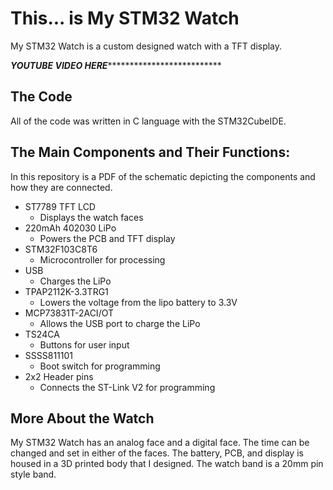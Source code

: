 # This... is My STM32 Watch

My STM32 Watch is a custom designed watch with a TFT display.

***************************YOUTUBE VIDEO HERE*****************************************************

## The Code

All of the code was written in C language with the STM32CubeIDE.

## The Main Components and Their Functions:

In this repository is a PDF of the schematic depicting the components and how they are connected.
* ST7789 TFT LCD
  * Displays the watch faces
* 220mAh 402030 LiPo
  * Powers the PCB and TFT display
* STM32F103C8T6
  * Microcontroller for processing
* USB
  * Charges the LiPo
* TPAP2112K-3.3TRG1
  * Lowers the voltage from the lipo battery to 3.3V
* MCP73831T-2ACI/OT
  * Allows the USB port to charge the LiPo
* TS24CA
  * Buttons for user input
* SSSS811101
  * Boot switch for programming
* 2x2 Header pins
  * Connects the ST-Link V2 for programming

## More About the Watch

My STM32 Watch has an analog face and a digital face. The time can be changed and set in either of the faces. The battery, PCB, and display is housed in a 3D printed body that I designed. The watch band is a 20mm pin style band.

